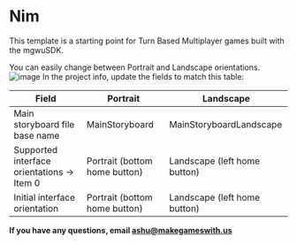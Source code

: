 Nim
===

This template is a starting point for Turn Based Multiplayer games built with the mgwuSDK.

You can easily change between Portrait and Landscape orientations.
![image](https://s3.amazonaws.com/mgwu-misc/mgwuSDK+Tutorial/orientation.png)
In the project info, update the fields to match this table:

|Field|Portrait|Landscape
|-----|--------|---------
|Main storyboard file base name|MainStoryboard|MainStoryboardLandscape
|Supported interface orientations -> Item 0|Portrait (bottom home button)|Landscape (left home button)
|Initial interface orientation|Portrait (bottom home button)|Landscape (left home button)

**If you have any questions, email ashu@makegameswith.us**